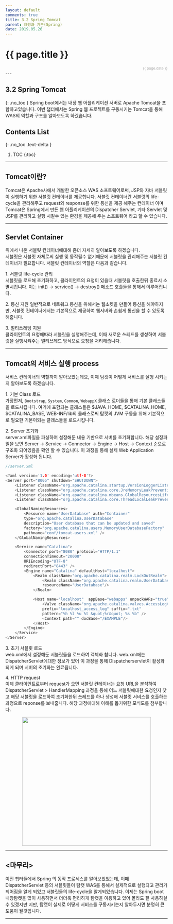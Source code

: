 ```yaml
---
layout: default
comments: true
title: 3.2 Spring Tomcat
parent: 요령과 기본(Spring)
date: 2019.05.26
---
```


<h1>{{ page.title }}</h1>  
<div style="text-align:right; font-size:11px; color:#aaa">{{ page.date }} </div>
---

## 3.2 Spring Tomcat
{: .no_toc }
Spring boot에서는 내장 웹 어플리케이션 서버로 Apache Tomcat을 포함하고있습니다. 이번 챕터에서는 Spring 웹 프로젝트를 구동시키는 Tomcat을 통해 WAS의 역할과 구조를 알아보도록 하겠습니다.

## Contents List
{: .no_toc .text-delta }

1. TOC
{:toc}

---

## Tomcat이란?

Tomcat은 Apache사에서 개발한 오픈소스 WAS 소프트웨어로써,  JSP와 자바 서블릿이 실행하기 위한 서블릿 컨테이너를 제공합니다.  서블릿 컨테이너란 서블릿의 life-cycle을 관리해주고 request와 response를 위한 통신을  제공 해주는 컨테이너 이며 Tomcat은 Spring에서 만든 웹 어플리케이션의 Dispatcher Servlet, 기타 Servlet 및 JSP를 관리하고 실행 시킬수 있는 환경을 제공해 주는 소프트웨어 라고 할 수 있습니다.  

---

## Servlet Container

위에서 나온 서블릿 컨테이너에대해 좀더 자세히 알아보도록 하겠습니다.  
서블릿은 서블릿 자체로써 실행 및 동작될수 없기때문에 서블릿을 관리해주는 서블릿 컨테이너가 필요합니다. 서블릿 컨테이너의 역할은 다음과 같습니다.  
  
1\. 서블릿 life-cycle 관리  
서블릿을 로드해 초기화하고, 클라이언트의 요청이 있을때 서블릿을 호출한뒤 종료시 소멸시킵니다. 이는 init() -> service() -> destroy() 메소드 호출들을 통해서 이루어집니다.  
  
2\. 통신 지원
일반적으로 네트워크 통신을 위해서는 웹소켓을 만들어 통신을 해야하지만, 서블릿 컨테이너에서는 기본적으로 제공하여  웹서버와 손쉽게 통신을 할 수 있도록 해줍니다.  
  
3\. 멀티쓰레딩 지원  
클라이언트의 요청에따라 서블릿을 실행해주는데, 이때 새로운 쓰레드를 생성하여 서블릿을 실행시켜주는 멀티쓰레드 방식으로 요청을 처리해줍니다.  
  
---
  
## Tomcat의 서비스 실행 process

서비스 컨테이너의 역할까지 알아보았는데요, 이제 탐캣이 어떻게 서비스를 실행 시키는지 알아보도록 하겠습니다.  

1\. 기본 Class 로드  
가장먼저, `Bootstrap`, `System`, `Common`, `WebappX` 클래스 로더들을 통해 기본 클래스들을 로드시킵니다. 여기에 포함되는 클래스들은 $JAVA_HOME, $CATALINA_HOME, $CATALINA_BASE, WEB-INF/lib의 클래스로써 탐캣의 JVM 구동을 위해 기본적으로 필요한 기본이되는 클래스들을 로드시킵니다.  
  
2\. Server 초기화  
server.xml파일을 파싱하여 설정해둔 내용 기반으로 서버를 초기화합니다. 해당 설정파일을 보면 Server -> Service -> Connector -> Engine -> Host -> Context 순으로 구조화 되어있음을 확인 할 수 있습니다. 이 과정을 통해 실제 Web Application Server가 활성화 됩니다.

```c
//server.xml

<?xml version='1.0' encoding='utf-8'?> 
<Server port="8005" shutdown="SHUTDOWN"> 
    <Listener className="org.apache.catalina.startup.VersionLoggerListener" /> 
    <Listener className="org.apache.catalina.core.JreMemoryLeakPreventionListener" /> 
    <Listener className="org.apache.catalina.mbeans.GlobalResourcesLifecycleListener" /> 
    <Listener className="org.apache.catalina.core.ThreadLocalLeakPreventionListener" /> 

    <GlobalNamingResources> 
        <Resource name="UserDatabase" auth="Container" 
        type="org.apache.catalina.UserDatabase" 
        description="User database that can be updated and saved" 
        factory="org.apache.catalina.users.MemoryUserDatabaseFactory"
        pathname="conf/tomcat-users.xml" />
    </GlobalNamingResources>

    <Service name="Catalina">
        <Connector port="8080" protocol="HTTP/1.1"
        connectionTimeout="20000"
        URIEncoding="UTF-8"
        redirectPort="8443" />
        <Engine name="Catalina" defaultHost="localhost">
            <Realm className="org.apache.catalina.realm.LockOutRealm">
                <Realm className="org.apache.catalina.realm.UserDatabaseRealm"
                resourceName="UserDatabase"/>
            </Realm>

            <Host name="localhost"  appBase="webapps" unpackWARs="true" autoDeploy="true">
                <Valve className="org.apache.catalina.valves.AccessLogValve" directory="logs"
                prefix="localhost_access_log" suffix=".txt"
                pattern="%h %l %u %t &quot;%r&quot; %s %b" />
                <Context path="" docBase="/EXAMPLE"/>
            </Host>
        </Engine>
    </Service>
</Server>
```  
  
3\. 초기 서블릿 로드  
web.xml에서 설정해둔 서블릿들을 로드하여 객체화 합니다. web.xml에는 DispatcherServlet에대한 정보가 있어 이 과정을 통해 Dispatcherservlet이 활성화 되게 되며 서버의 초기화는 완료됩니다.
  
4\. HTTP request  
이제 클라이언트로부터 request가 오면 서블릿 컨테이너는 요청 URL을 분석하여 DispatcherServlet > HandlerMapping 과정을 통해  어느 서블릿에대한 요청인지 찾고 해당 서블릿을 로드하여  초기화한뒤 쓰레드를 하나 생성해 서블릿 서비스를 호출하는 과정으로 reponse를 보내줍니다. 해당 과정에대해 이해를 돕기위한 모식도를 첨부합니다.  

<div style="text-align:center;">
<img src="https://taes-k.github.io/assets/images/trick_basic/spring_tomcat/tomcat_process.png" style="height:400px;">
</div>  
  
---

## <마무리>
이전 챕터들에서 Spring 의 동작 프로세스를 알아보았었는데, 이때 DispatcherServlet 등의 서블릿들이 탐캣 WAS를 통해서 실제적으로 실행되고 관리가 되어짐을 알게 되었고 서블릿들의 life-cycle을 알게되었습니다. 이제는 Spring boot 내장탐캣을 많이 사용하면서 더더욱 편리하게 탐캣을 이용하고 있어 몰라도 잘 사용하실수 있겠지만 지만, 탐캣이 실제로 어떻게 서비스를 구동시키는지 알아두시면 분명히 큰도움이 될것입니다.  
  
---
